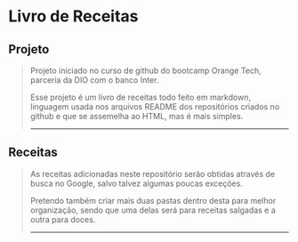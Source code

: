 # Livro de Receitas

## Projeto

> Projeto iniciado no curso de github do bootcamp Orange Tech, parceria da  DIO com o banco Inter.
> 
> Esse projeto é um livro de receitas todo feito em markdown, linguagem usada nos arquivos README dos repositórios criados no github e que se assemelha ao HTML, mas é mais simples.
>
> ---

## Receitas

> As receitas adicionadas neste repositório serão obtidas através de busca no Google, salvo talvez algumas poucas exceções.
>
> Pretendo também criar mais duas pastas dentro desta para melhor organização, sendo que uma delas será para receitas salgadas e a outra para doces.
>
> ---
